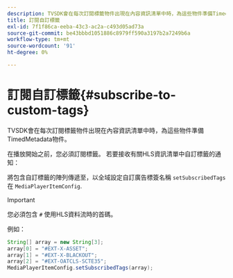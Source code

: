 ```yaml
---
description: TVSDK會在每次訂閱標籤物件出現在內容資訊清單中時，為這些物件準備TimedMetadata物件。
title: 訂閱自訂標籤
exl-id: 7f1f86ca-eeba-43c3-ac2a-c493d05ad73a
source-git-commit: be43bbbd1051886c8979ff590a3197b2a7249b6a
workflow-type: tm+mt
source-wordcount: '91'
ht-degree: 0%

---
```


# 訂閱自訂標籤{#subscribe-to-custom-tags}

TVSDK會在每次訂閱標籤物件出現在內容資訊清單中時，為這些物件準備TimedMetadata物件。

在播放開始之前，您必須訂閱標籤。
若要接收有關HLS資訊清單中自訂標籤的通知：

將包含自訂標籤的陣列傳遞至，以全域設定自訂廣告標簽名稱 `setSubscribedTags` 在 `MediaPlayerItemConfig`.

>[!IMPORTANT]
>
>您必須包含 `#` 使用HLS資料流時的首碼。

例如：

```java
String[] array = new String[3]; 
array[0] = "#EXT-X-ASSET"; 
array[1] = "#EXT-X-BLACKOUT"; 
array[2] = "#EXT-OATCLS-SCTE35"; 
MediaPlayerItemConfig.setSubscribedTags(array);
```
